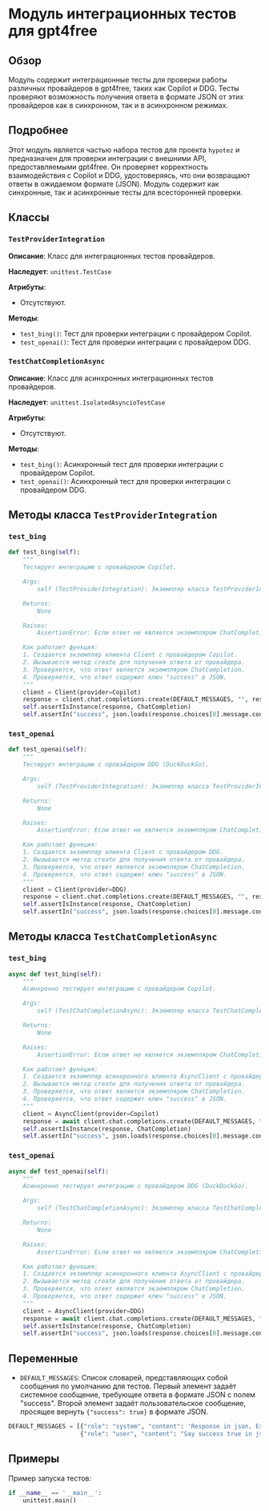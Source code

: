 # Модуль интеграционных тестов для gpt4free
## Обзор
Модуль содержит интеграционные тесты для проверки работы различных провайдеров в gpt4free, таких как Copilot и DDG. Тесты проверяют возможность получения ответа в формате JSON от этих провайдеров как в синхронном, так и в асинхронном режимах.

## Подробнее

Этот модуль является частью набора тестов для проекта `hypotez` и предназначен для проверки интеграции с внешними API, предоставляемыми gpt4free.
Он проверяет корректность взаимодействия с Copilot и DDG, удостоверяясь, что они возвращают ответы в ожидаемом формате (JSON).
Модуль содержит как синхронные, так и асинхронные тесты для всесторонней проверки.

## Классы

### `TestProviderIntegration`

**Описание**: Класс для интеграционных тестов провайдеров.

**Наследует**: `unittest.TestCase`

**Атрибуты**:
- Отсутствуют.

**Методы**:
- `test_bing()`: Тест для проверки интеграции с провайдером Copilot.
- `test_openai()`: Тест для проверки интеграции с провайдером DDG.

### `TestChatCompletionAsync`

**Описание**: Класс для асинхронных интеграционных тестов провайдеров.

**Наследует**: `unittest.IsolatedAsyncioTestCase`

**Атрибуты**:
- Отсутствуют.

**Методы**:
- `test_bing()`: Асинхронный тест для проверки интеграции с провайдером Copilot.
- `test_openai()`: Асинхронный тест для проверки интеграции с провайдером DDG.

## Методы класса `TestProviderIntegration`

### `test_bing`

```python
def test_bing(self):
    """
    Тестирует интеграцию с провайдером Copilot.

    Args:
        self (TestProviderIntegration): Экземпляр класса TestProviderIntegration.

    Returns:
        None

    Raises:
        AssertionError: Если ответ не является экземпляром ChatCompletion или не содержит "success" в JSON.

    Как работает функция:
    1. Создается экземпляр клиента Client с провайдером Copilot.
    2. Вызывается метод create для получения ответа от провайдера.
    3. Проверяется, что ответ является экземпляром ChatCompletion.
    4. Проверяется, что ответ содержит ключ "success" в JSON.
    """
    client = Client(provider=Copilot)
    response = client.chat.completions.create(DEFAULT_MESSAGES, "", response_format={"type": "json_object"})
    self.assertIsInstance(response, ChatCompletion)
    self.assertIn("success", json.loads(response.choices[0].message.content))
```

### `test_openai`

```python
def test_openai(self):
    """
    Тестирует интеграцию с провайдером DDG (DuckDuckGo).

    Args:
        self (TestProviderIntegration): Экземпляр класса TestProviderIntegration.

    Returns:
        None

    Raises:
        AssertionError: Если ответ не является экземпляром ChatCompletion или не содержит "success" в JSON.

    Как работает функция:
    1. Создается экземпляр клиента Client с провайдером DDG.
    2. Вызывается метод create для получения ответа от провайдера.
    3. Проверяется, что ответ является экземпляром ChatCompletion.
    4. Проверяется, что ответ содержит ключ "success" в JSON.
    """
    client = Client(provider=DDG)
    response = client.chat.completions.create(DEFAULT_MESSAGES, "", response_format={"type": "json_object"})
    self.assertIsInstance(response, ChatCompletion)
    self.assertIn("success", json.loads(response.choices[0].message.content))
```

## Методы класса `TestChatCompletionAsync`

### `test_bing`

```python
async def test_bing(self):
    """
    Асинхронно тестирует интеграцию с провайдером Copilot.

    Args:
        self (TestChatCompletionAsync): Экземпляр класса TestChatCompletionAsync.

    Returns:
        None

    Raises:
        AssertionError: Если ответ не является экземпляром ChatCompletion или не содержит "success" в JSON.

    Как работает функция:
    1. Создается экземпляр асинхронного клиента AsyncClient с провайдером Copilot.
    2. Вызывается метод create для получения ответа от провайдера.
    3. Проверяется, что ответ является экземпляром ChatCompletion.
    4. Проверяется, что ответ содержит ключ "success" в JSON.
    """
    client = AsyncClient(provider=Copilot)
    response = await client.chat.completions.create(DEFAULT_MESSAGES, "", response_format={"type": "json_object"})
    self.assertIsInstance(response, ChatCompletion)
    self.assertIn("success", json.loads(response.choices[0].message.content))
```

### `test_openai`

```python
async def test_openai(self):
    """
    Асинхронно тестирует интеграцию с провайдером DDG (DuckDuckGo).

    Args:
        self (TestChatCompletionAsync): Экземпляр класса TestChatCompletionAsync.

    Returns:
        None

    Raises:
        AssertionError: Если ответ не является экземпляром ChatCompletion или не содержит "success" в JSON.

    Как работает функция:
    1. Создается экземпляр асинхронного клиента AsyncClient с провайдером DDG.
    2. Вызывается метод create для получения ответа от провайдера.
    3. Проверяется, что ответ является экземпляром ChatCompletion.
    4. Проверяется, что ответ содержит ключ "success" в JSON.
    """
    client = AsyncClient(provider=DDG)
    response = await client.chat.completions.create(DEFAULT_MESSAGES, "", response_format={"type": "json_object"})
    self.assertIsInstance(response, ChatCompletion)
    self.assertIn("success", json.loads(response.choices[0].message.content))
```

## Переменные

- `DEFAULT_MESSAGES`: Список словарей, представляющих собой сообщения по умолчанию для тестов.
  Первый элемент задаёт системное сообщение, требующее ответа в формате JSON с полем "success".
  Второй элемент задаёт пользовательское сообщение, просящее вернуть `{"success": true}` в формате JSON.

```python
DEFAULT_MESSAGES = [{"role": "system", "content": 'Response in json, Example: {"success": false}'},
                    {"role": "user", "content": "Say success true in json"}]
```

## Примеры

Пример запуска тестов:

```python
if __name__ == '__main__':
    unittest.main()
